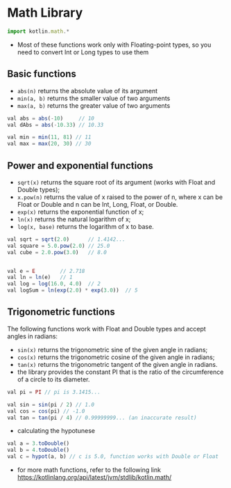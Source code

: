 # Math Library
```js
import kotlin.math.*
```
- Most of these functions work only with Floating-point types, so you need to convert Int or Long types to use them

## Basic functions
+ `abs(n)` returns the absolute value of its argument
+ `min(a, b)` returns the smaller value of two arguments
+ `max(a, b)` returns the greater value of two arguments
```js
val abs = abs(-10)     // 10
val dAbs = abs(-10.33) // 10.33

val min = min(11, 81) // 11
val max = max(20, 30) // 30
```

## Power and exponential functions
+ `sqrt(x)` returns the square root of its argument (works with Float and Double types);
+ `x.pow(n)` returns the value of x raised to the power of n, where x can be Float or Double and n can be Int, Long, Float, or Double.
+ `exp(x)` returns the exponential function of x;
+ `ln(x)` returns the natural logarithm of x;
+ `log(x, base)` returns the logarithm of x to base.
```js
val sqrt = sqrt(2.0)      // 1.4142...
val square = 5.0.pow(2.0) // 25.0
val cube = 2.0.pow(3.0)   // 8.0


val e = E        // 2.718
val ln = ln(e)   // 1
val log = log(16.0, 4.0)  // 2
val logSum = ln(exp(2.0) * exp(3.0))  // 5
```

## Trigonometric functions
The following functions work with Float and Double types and accept angles in radians:
+ `sin(x)` returns the trigonometric sine of the given angle in radians;
+ `cos(x)` returns the trigonometric cosine of the given angle in radians;
+ `tan(x)` returns the trigonometric tangent of the given angle in radians.
+ the library provides the constant PI that is the ratio of the circumference of a circle to its diameter.
```js
val pi = PI // pi is 3.1415...

val sin = sin(pi / 2) // 1.0
val cos = cos(pi) // -1.0
val tan = tan(pi / 4) // 0.99999999... (an inaccurate result)
```
+ calculating the hypotunese
```js
val a = 3.toDouble()
val b = 4.toDouble()
val c = hypot(a, b) // c is 5.0, function works with Double or Float
```
+ for more math functions, refer to the following link
https://kotlinlang.org/api/latest/jvm/stdlib/kotlin.math/









